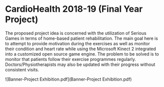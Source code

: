 # CardioHealth 2018-19 (Final Year Project)
The proposed project idea is concerned with the utilization of Serious Games in terms of home-based patient rehabilitation. The main goal here is to attempt to provide motivation during the exercises as well as monitor their condition and heart rate while using the Microsoft Kinect 2 integrated into a customized open source game engine. 
The problem to be solved is to monitor that patients follow their exercise programmes regularly. Doctors/Physiotherapists may also be updated with their progress without consistent visits.

![Banner-Project Exhibition.pdf](Banner-Project Exhibition.pdf)
